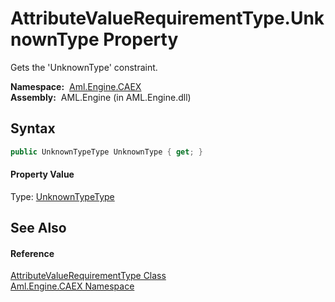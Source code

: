 AttributeValueRequirementType.UnknownType Property
==================================================
Gets the 'UnknownType' constraint.

  **Namespace:**  [Aml.Engine.CAEX][1]  
  **Assembly:**  AML.Engine (in AML.Engine.dll)

Syntax
------

```csharp
public UnknownTypeType UnknownType { get; }
```

#### Property Value
Type: [UnknownTypeType][2]

See Also
--------

#### Reference
[AttributeValueRequirementType Class][3]  
[Aml.Engine.CAEX Namespace][1]  

[1]: ../README.md
[2]: ../UnknownTypeType/README.md
[3]: README.md
[4]: https://www.automationml.org
[5]: ../../icons/logoShade.png